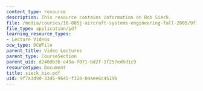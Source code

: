 ```yaml
---
content_type: resource
description: This resource contains information on Bob Sieck.
file: /media/courses/16-885j-aircraft-systems-engineering-fall-2005/9f7a3d9d33459645f32804aee6c4519b_sieck_bio.pdf
file_type: application/pdf
learning_resource_types:
- Lecture Videos
ocw_type: OCWFile
parent_title: Video Lectures
parent_type: CourseSection
parent_uid: d240db3b-e49a-f071-bd2f-1f257ed6d1c9
resourcetype: Document
title: sieck_bio.pdf
uid: 9f7a3d9d-3345-9645-f328-04aee6c4519b
---
```

